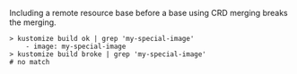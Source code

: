 Including a remote resource base before a base using CRD merging breaks the merging.

```shell
> kustomize build ok | grep 'my-special-image'
    - image: my-special-image
> kustomize build broke | grep 'my-special-image'
# no match
```
